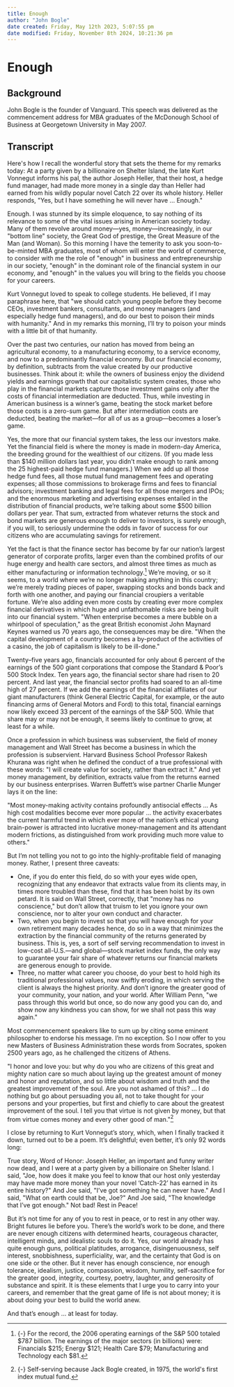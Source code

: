 ```yaml
---
title: Enough
author: "John Bogle"
date created: Friday, May 12th 2023, 5:07:55 pm
date modified: Friday, November 8th 2024, 10:21:36 pm
---
```


# Enough

## Background

John Bogle is the founder of Vanguard. This speech was delivered as the commencement address for MBA graduates of the McDonough School of Business at Georgetown University in May 2007.

## Transcript

Here's how I recall the wonderful story that sets the theme for my remarks today: At a party given by a billionaire on Shelter Island, the late Kurt Vonnegut informs his pal, the author Joseph Heller, that their host, a hedge fund manager, had made more money in a single day than Heller had earned from his wildly popular novel Catch 22 over its whole history. Heller responds, "Yes, but I have something he will never have ... Enough."

Enough. I was stunned by its simple eloquence, to say nothing of its relevance to some of the vital issues arising in American society today. Many of them revolve around money—yes, money—increasingly, in our "bottom line" society, the Great God of prestige, the Great Measure of the Man (and Woman). So this morning I have the temerity to ask you soon-to-be-minted MBA graduates, most of whom will enter the world of commerce, to consider with me the role of "enough" in business and entrepreneurship in our society, "enough" in the dominant role of the financial system in our economy, and "enough" in the values you will bring to the fields you choose for your careers.

Kurt Vonnegut loved to speak to college students. He believed, if I may paraphrase here, that "we should catch young people before they become CEOs, investment bankers, consultants, and money managers (and especially hedge fund managers), and do our best to poison their minds with humanity." And in my remarks this morning, I’ll try to poison your minds with a little bit of that humanity.

Over the past two centuries, our nation has moved from being an agricultural economy, to a manufacturing economy, to a service economy, and now to a predominantly financial economy. But our financial economy, by definition, subtracts from the value created by our productive businesses. Think about it: while the owners of business enjoy the dividend yields and earnings growth that our capitalistic system creates, those who play in the financial markets capture those investment gains only after the costs of financial intermediation are deducted. Thus, while investing in American business is a winner’s game, beating the stock market before those costs is a zero-sum game. But after intermediation costs are deducted, beating the market—for all of us as a group—becomes a loser’s game.

Yes, the more that our financial system takes, the less our investors make. Yet the financial field is where the money is made in modern-day America, the breeding ground for the wealthiest of our citizens. (If you made less than $140 million dollars last year, you didn’t make enough to rank among the 25 highest-paid hedge fund managers.) When we add up all those hedge fund fees, all those mutual fund management fees and operating expenses; all those commissions to brokerage firms and fees to financial advisors; investment banking and legal fees for all those mergers and IPOs; and the enormous marketing and advertising expenses entailed in the distribution of financial products, we’re talking about some $500 billion dollars per year. That sum, extracted from whatever returns the stock and bond markets are generous enough to deliver to investors, is surely enough, if you will, to seriously undermine the odds in favor of success for our citizens who are accumulating savings for retirement.

Yet the fact is that the finance sector has become by far our nation’s largest generator of corporate profits, larger even than the combined profits of our huge energy and health care sectors, and almost three times as much as either manufacturing or information technology.[^earnings] We’re moving, or so it seems, to a world where we’re no longer making anything in this country; we’re merely trading pieces of paper, swapping stocks and bonds back and forth with one another, and paying our financial croupiers a veritable fortune. We’re also adding even more costs by creating ever more complex financial derivatives in which huge and unfathomable risks are being built into our financial system. "When enterprise becomes a mere bubble on a whirlpool of speculation," as the great British economist John Maynard Keynes warned us 70 years ago, the consequences may be dire. "When the capital development of a country becomes a by-product of the activities of a casino, the job of capitalism is likely to be ill-done."

Twenty–five years ago, financials accounted for only about 6 percent of the earnings of the 500 giant corporations that compose the Standard & Poor’s 500 Stock Index. Ten years ago, the financial sector share had risen to 20 percent. And last year, the financial sector profits had soared to an all-time high of 27 percent. If we add the earnings of the financial affiliates of our giant manufacturers (think General Electric Capital, for example, or the auto financing arms of General Motors and Ford) to this total, financial earnings now likely exceed 33 percent of the earnings of the S&P 500. While that share may or may not be enough, it seems likely to continue to grow, at least for a while.

Once a profession in which business was subservient, the field of money management and Wall Street has become a business in which the profession is subservient. Harvard Business School Professor Rakesh Khurana was right when he defined the conduct of a true professional with these words: "I will create value for society, rather than extract it." And yet money management, by definition, extracts value from the returns earned by our business enterprises. Warren Buffett’s wise partner Charlie Munger lays it on the line:

"Most money-making activity contains profoundly antisocial effects ... As high cost modalities become ever more popular ... the activity exacerbates the current harmful trend in which ever more of the nation’s ethical young brain-power is attracted into lucrative money-management and its attendant modern frictions, as distinguished from work providing much more value to others."

But I’m not telling you not to go into the highly-profitable field of managing money. Rather, I present three caveats:

- One, if you do enter this field, do so with your eyes wide open, recognizing that any endeavor that extracts value from its clients may, in times more troubled than these, find that it has been hoist by its own petard. It is said on Wall Street, correctly, that "money has no conscience," but don’t allow that truism to let you ignore your own conscience, nor to alter your own conduct and character.
- Two, when you begin to invest so that you will have enough for your own retirement many decades hence, do so in a way that minimizes the extraction by the financial community of the returns generated by business. This is, yes, a sort of self serving recommendation to invest in low-cost all-U.S.—and global—stock market index funds, the only way to guarantee your fair share of whatever returns our financial markets are generous enough to provide.
- Three, no matter what career you choose, do your best to hold high its traditional professional values, now swiftly eroding, in which serving the client is always the highest priority. And don’t ignore the greater good of your community, your nation, and your world. After William Penn, "we pass through this world but once, so do now any good you can do, and show now any kindness you can show, for we shall not pass this way again."

Most commencement speakers like to sum up by citing some eminent philosopher to endorse his message. I’m no exception. So I now offer to you new Masters of Business Administration these words from Socrates, spoken 2500 years ago, as he challenged the citizens of Athens.

"I honor and love you: but why do you who are citizens of this great and mighty nation care so much about laying up the greatest amount of money and honor and reputation, and so little about wisdom and truth and the greatest improvement of the soul. Are you not ashamed of this? ... I do nothing but go about persuading you all, not to take thought for your persons and your properties, but first and chiefly to care about the greatest improvement of the soul. I tell you that virtue is not given by money, but that from virtue comes money and every other good of man."[^self-serving]

I close by returning to Kurt Vonnegut’s story, which, when I finally tracked it down, turned out to be a poem. It’s delightful; even better, it’s only 92 words long:

True story, Word of Honor:
Joseph Heller, an important and funny writer
now dead,
and I were at a party given by a billionaire
on Shelter Island.
I said, "Joe, how does it make you feel
to know that our host only yesterday
may have made more money
than your novel ‘Catch-22’
has earned in its entire history?"
And Joe said, "I’ve got something he can never have."
And I said, "What on earth could that be, Joe?"
And Joe said, "The knowledge that I’ve got enough."
Not bad! Rest in Peace!

But it’s not time for any of you to rest in peace, or to rest in any other way. Bright futures lie before you. There’s the world’s work to be done, and there are never enough citizens with determined hearts, courageous character, intelligent minds, and idealistic souls to do it. Yes, our world already has quite enough guns, political platitudes, arrogance, disingenuousness, self interest, snobbishness, superficiality, war, and the certainty that God is on one side or the other. But it never has enough conscience, nor enough tolerance, idealism, justice, compassion, wisdom, humility, self-sacrifice for the greater good, integrity, courtesy, poetry, laughter, and generosity of substance and spirit. It is these elements that I urge you to carry into your careers, and remember that the great game of life is not about money; it is about doing your best to build the world anew.

And that’s enough ... at least for today.

[^earnings]: {-} For the record, the 2006 operating earnings of the S&P 500 totaled $787 billion. The earnings of the major sectors (in billions) were: Financials $215; Energy $121; Health Care $79; Manufacturing and Technology each $81.
[^self-serving]: {-} Self-serving because Jack Bogle created, in 1975, the world's first index mutual fund.
